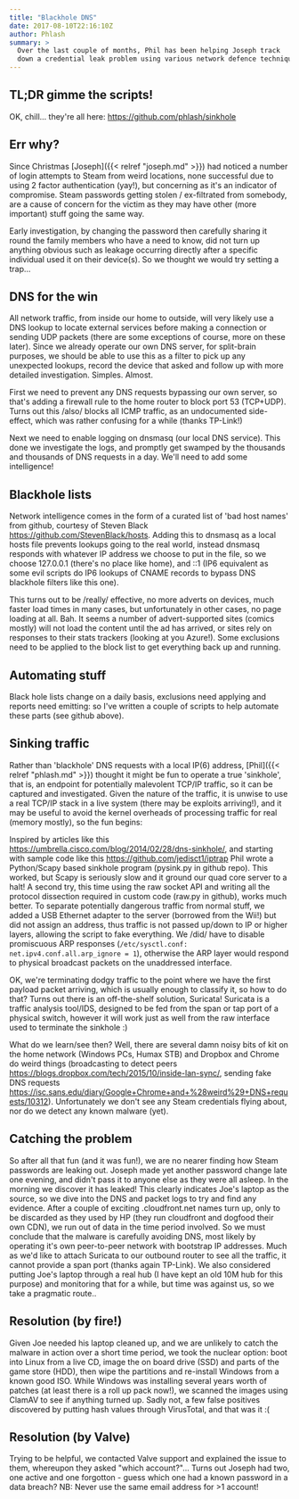```yaml
---
title: "Blackhole DNS"
date: 2017-08-10T22:16:10Z
author: Phlash
summary: >
  Over the last couple of months, Phil has been helping Joseph track
  down a credential leak problem using various network defence techniques.
---
```


TL;DR gimme the scripts!
------------------------

OK, chill... they're all here: <https://github.com/phlash/sinkhole>

Err why?
--------

Since Christmas [Joseph]({{< relref "joseph.md" >}}) had noticed a number of
login attempts to Steam from weird locations, none successful due to
using 2 factor authentication (yay!), but concerning as it's an
indicator of compromise. Steam passwords getting stolen / ex-filtrated
from somebody, are a cause of concern for the victim as they may have
other (more important) stuff going the same way.

Early investigation, by changing the password then carefully sharing it
round the family members who have a need to know, did not turn up
anything obvious such as leakage occurring directly after a specific
individual used it on their device(s). So we thought we would try
setting a trap...

DNS for the win
---------------

All network traffic, from inside our home to outside, will very likely
use a DNS lookup to locate external services before making a connection
or sending UDP packets (there are some exceptions of course, more on
these later). Since we already operate our own DNS server, for
split-brain purposes, we should be able to use this as a filter to pick
up any unexpected lookups, record the device that asked and follow up
with more detailed investigation. Simples. Almost.

First we need to prevent any DNS requests bypassing our own server, so
that's adding a firewall rule to the home router to block port 53
(TCP+UDP). Turns out this /also/ blocks all ICMP traffic, as an
undocumented side-effect, which was rather confusing for a while (thanks
TP-Link!)

Next we need to enable logging on dnsmasq (our local DNS service). This
done we investigate the logs, and promptly get swamped by the thousands
and thousands of DNS requests in a day. We'll need to add some
intelligence!

Blackhole lists
---------------

Network intelligence comes in the form of a curated list of 'bad host
names' from github, courtesy of Steven Black
<https://github.com/StevenBlack/hosts>. Adding this to dnsmasq as a
local hosts file prevents lookups going to the real world, instead
dnsmasq responds with whatever IP address we choose to put in the file,
so we choose 127.0.0.1 (there's no place like home), and ::1 (IP6
equivalent as some evil scripts do IP6 lookups of CNAME records to
bypass DNS blackhole filters like this one).

This turns out to be /really/ effective, no more adverts on devices,
much faster load times in many cases, but unfortunately in other cases,
no page loading at all. Bah. It seems a number of advert-supported sites
(comics mostly) will not load the content until the ad has arrived, or
sites rely on responses to their stats trackers (looking at you Azure!).
Some exclusions need to be applied to the block list to get everything
back up and running.

Automating stuff
----------------

Black hole lists change on a daily basis, exclusions need applying and
reports need emitting: so I've written a couple of scripts to help
automate these parts (see github above).

Sinking traffic
---------------

Rather than 'blackhole' DNS requests with a local IP(6) address,
[Phil]({{< relref "phlash.md" >}}) thought it might be fun to operate a true
'sinkhole', that is, an endpoint for potentially malevolent TCP/IP
traffic, so it can be captured and investigated. Given the nature of the
traffic, it is unwise to use a real TCP/IP stack in a live system (there
may be exploits arriving!), and it may be useful to avoid the kernel
overheads of processing traffic for real (memory mostly), so the fun
begins:

Inspired by articles like this
<https://umbrella.cisco.com/blog/2014/02/28/dns-sinkhole/>, and starting
with sample code like this <https://github.com/jedisct1/iptrap>
Phil wrote a Python/Scapy based sinkhole program
(pysink.py in github repo). This worked, but Scapy is seriously slow and
it ground our quad core server to a halt! A second try, this time using
the raw socket API and writing all the protocol dissection required in
custom code (raw.py in github), works much better. To separate
potentially dangerous traffic from normal stuff, we added a USB Ethernet
adapter to the server (borrowed from the Wii!) but did not assign an
address, thus traffic is not passed up/down to IP or higher layers,
allowing the script to fake everything. We /did/ have to disable
promiscuous ARP responses (`/etc/sysctl.conf:
net.ipv4.conf.all.arp_ignore = 1`), otherwise the ARP layer would
respond to physical broadcast packets on the unaddressed interface.

OK, we're terminating dodgy traffic to the point where we have the first
payload packet arriving, which is usually enough to classify it, so how
to do that? Turns out there is an off-the-shelf solution, Suricata!
Suricata is a traffic analysis tool/IDS, designed to be fed from the
span or tap port of a physical switch, however it will work just as well
from the raw interface used to terminate the sinkhole :)

What do we learn/see then? Well, there are several damn noisy bits of
kit on the home network (Windows PCs, Humax STB) and Dropbox and Chrome
do weird things (broadcasting to detect peers
<https://blogs.dropbox.com/tech/2015/10/inside-lan-sync/>, sending fake
DNS requests
<https://isc.sans.edu/diary/Google+Chrome+and+%28weird%29+DNS+requests/10312>).
Unfortunately we don't see any Steam credentials flying about, nor do we
detect any known malware (yet).

Catching the problem
--------------------

So after all that fun (and it was fun!), we are no nearer finding how
Steam passwords are leaking out. Joseph made yet another password change
late one evening, and didn't pass it to anyone else as they were all
asleep. In the morning we discover it has leaked! This clearly indicates
Joe's laptop as the source, so we dive into the DNS and packet logs to
try and find any evidence. After a couple of exciting
<junk>.cloudfront.net names turn up, only to be discarded as they used
by HP (they run cloudfront and dogfood their own CDN), we run out of
data in the time period involved. So we must conclude that the malware
is carefully avoiding DNS, most likely by operating it's own
peer-to-peer network with bootstrap IP addresses. Much as we'd like to
attach Suricata to our outbound router to see all the traffic, it cannot
provide a span port (thanks again TP-Link). We also considered putting
Joe's laptop through a real hub (I have kept an old 10M hub for this
purpose) and monitoring that for a while, but time was against us, so we
take a pragmatic route..

Resolution (by fire!)
---------------------

Given Joe needed his laptop cleaned up, and we are unlikely to catch the
malware in action over a short time period, we took the nuclear option:
boot into Linux from a live CD, image the on board drive (SSD) and parts
of the game store (HDD), then wipe the partitions and re-install Windows
from a known good ISO. While Windows was installing several years worth
of patches (at least there is a roll up pack now!), we scanned the
images using ClamAV to see if anything turned up. Sadly not, a few false
positives discovered by putting hash values through VirusTotal, and that
was it :(

Resolution (by Valve)
---------------------

Trying to be helpful, we contacted Valve support and explained the issue
to them, whereupon they asked "which account?"... Turns out Joseph had
two, one active and one forgotton - guess which one had a known password in
a data breach? NB: Never use the same email address for >1 account!

